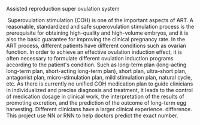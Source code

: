 Assisted reproduction super ovulation system

​	Superovulation stimulation (COH) is one of the important aspects of ART. A reasonable, standardized and safe superovulation stimulation process is the prerequisite for obtaining high-quality and high-volume embryos, and it is also the basic guarantee for improving the clinical pregnancy rate. In the ART process, different patients have different conditions such as ovarian function. In order to achieve an effective ovulation induction effect, it is often necessary to formulate different ovulation induction programs according to the patient's condition. Such as long-term plan (long-acting long-term plan, short-acting long-term plan), short plan, ultra-short plan, antagonist plan, micro-stimulation plan, mild stimulation plan, natural cycle, etc. As there is currently no unified COH medication plan to guide clinicians in individualized and precise diagnosis and treatment, it leads to the control of medication dosage in clinical work, the interpretation of the results of promoting excretion, and the prediction of the outcome of long-term egg harvesting. Different clinicians have a larger clinical experience. difference. This project use NN or RNN to help doctors predict the exact number.
